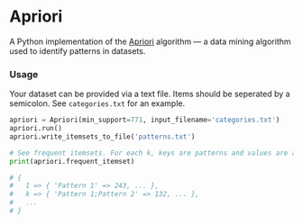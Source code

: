 Apriori
=======

A Python implementation of the [Apriori](https://en.wikipedia.org/wiki/Apriori_algorithm) algorithm — a data mining algorithm used to identify patterns in datasets.

### Usage

Your dataset can be provided via a text file. Items should be seperated by a semicolon. See `categories.txt` for an example.

```python
apriori = Apriori(min_support=771, input_filename='categories.txt')
apriori.run()
apriori.write_itemsets_to_file('patterns.txt')

# See frequent itemsets. For each k, keys are patterns and values are absolute support:
print(apriori.frequent_itemset)

# {
#   1 => { 'Pattern 1' => 243, ... },
#   k => { 'Pattern 1;Pattern 2' => 132, ... },
#   ...
# }
```
